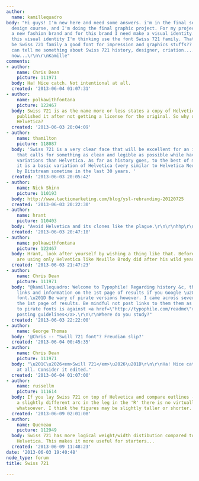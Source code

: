 ```yaml
---
author:
  name: kamillequadro
body: "Hi guys! I'm new here and need some answers. i'm in the final semestre of my
  design course, and I'm doing the final graphic project. For my project, I must develop
  a new fashion brand and for this brand I need make a visual identity. Well, to do
  this visual identity I'm thinking use the font Swiss 721 family. That's my question...would
  be Swiss 721 family a good font for impression and graphics stuffs?? And if someone
  can tell me something about Swiss 721 history, designer, criation.... Thanks for
  now...\r\n\r\nKamille"
comments:
- author:
    name: Chris Dean
    picture: 111971
  body: Ha! Nice catch. Not intentional at all.
  created: '2013-06-04 01:07:31'
- author:
    name: polkawithfontana
    picture: 122467
  body: Swiss 721 is as the name more or less states a copy of Helvetica. Bitstream
    published it after not getting a license for the original. So why do you not use
    Helvetica?
  created: '2013-06-03 20:04:09'
- author:
    name: thamilton
    picture: 118087
  body: 'Swiss 721 is a very clear face that will be excellent for an identity system
    that calls for something as clean and legible as possible while having more font
    variations than Helvetica. As far as history goes, to the best of my knowledge
    it is a basic variation of Helvetica (very similar to Helvetica Neue) created
    by Bitstream sometime in the last 30 years. '
  created: '2013-06-03 20:05:42'
- author:
    name: Nick Shinn
    picture: 110193
  body: http://www.tacticmarketing.com/blog/ysl-rebranding-20120725
  created: '2013-06-03 20:22:30'
- author:
    name: hrant
    picture: 110403
  body: "Avoid Helvetica and its clones like the plague.\r\n\r\nhhp\r\n"
  created: '2013-06-03 20:47:18'
- author:
    name: polkawithfontana
    picture: 122467
  body: Hrant, look after yourself by wishing a thing like that. Before you know you
    are using only Helvetica like Neville Brody did after his wild years at The Face.
  created: '2013-06-03 21:47:23'
- author:
    name: Chris Dean
    picture: 111971
  body: "@kamillequadro: Welcome to Typophile! Regarding history &c, there are several
    links and information on the 1st page of results if you Google \u201CSwiss 721
    font.\u201D Be wary of pirate versions however. I came across several also on
    the 1st page of results. Be mindful not post links to them them as posting links
    to pirate fonts is against <a href=\"http://typophile.com/readme\">Typophile\u2019s
    posting guidelines</a>.\r\n\r\nWhere do you study?"
  created: '2013-06-03 22:22:00'
- author:
    name: George Thomas
  body: '@Chris -- "Swill 721 font"? Freudian slip?'
  created: '2013-06-04 00:45:35'
- author:
    name: Chris Dean
    picture: 111971
  body: "\u201C\u2026<em>Swill 721</em>\u2026\u201D\r\n\r\nHa! Nice catch. Not intentional
    at all. Consider it edited."
  created: '2013-06-04 01:07:00'
- author:
    name: russellm
    picture: 111614
  body: If you lay Swiss 721 on top of Helvetica and compare outlines - except for
    a slightly different arc in the leg in the 'R' there is no virtually difference
    whatsoever. I think the figures may be slightly taller or shorter.
  created: '2013-06-09 02:01:08'
- author:
    name: Queneau
    picture: 112949
  body: Swiss 721 has more logical weight/width distibution compared to the original
    Helvetica. This makes it more useful for starters...
  created: '2013-06-09 11:48:23'
date: '2013-06-03 19:40:48'
node_type: forum
title: Swiss 721

---
```

